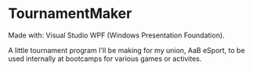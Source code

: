 # TournamentMaker
Made with: Visual Studio WPF (Windows Presentation Foundation).

A little tournament program I'll be making for my union, AaB eSport, to be used internally at bootcamps for various games or activites.
